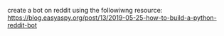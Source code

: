 create a bot on reddit using the followiwng resource: https://blog.easyaspy.org/post/13/2019-05-25-how-to-build-a-python-reddit-bot
